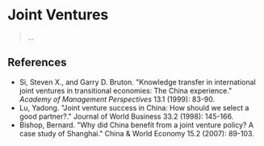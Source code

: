 # Joint Ventures

> …
> 

## References

- Si, Steven X., and Garry D. Bruton. "Knowledge transfer in international
 joint ventures in transitional economies: The China experience." *Academy of Management Perspectives* 13.1 (1999): 83-90.
- Lu, Yadong. "Joint venture success in China: How should we select a good partner?." Journal of World Business 33.2 (1998): 145-166.
- Bishop, Bernard. "Why did China benefit from a joint venture policy? A case study of Shanghai." China & World Economy 15.2 (2007): 89-103.